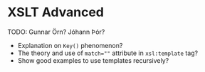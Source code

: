 
# XSLT Advanced

TODO: Gunnar Örn? Jóhann Þór?

* Explanation on `Key()` phenomenon?
* The theory and use of `match=""` attribute in `xsl:template` tag?
* Show good examples to use templates recursively?


